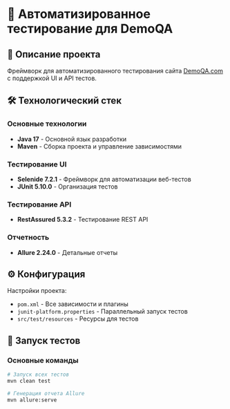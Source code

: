 # 🚀 Автоматизированное тестирование для DemoQA

## 🌟 Описание проекта
Фреймворк для автоматизированного тестирования сайта [DemoQA.com](https://demoqa.com/) с поддержкой UI и API тестов.

## 🛠 Технологический стек

### Основные технологии
- **Java 17** - Основной язык разработки
- **Maven** - Сборка проекта и управление зависимостями

### Тестирование UI
- **Selenide 7.2.1** - Фреймворк для автоматизации веб-тестов
- **JUnit 5.10.0** - Организация тестов

### Тестирование API
- **RestAssured 5.3.2** - Тестирование REST API

### Отчетность
- **Allure 2.24.0** - Детальные отчеты

## ⚙️ Конфигурация
Настройки проекта:
- `pom.xml` - Все зависимости и плагины
- `junit-platform.properties` - Параллельный запуск тестов
- `src/test/resources` - Ресурсы для тестов

## 🚦 Запуск тестов

### Основные команды
```bash
# Запуск всех тестов
mvn clean test

# Генерация отчета Allure
mvn allure:serve